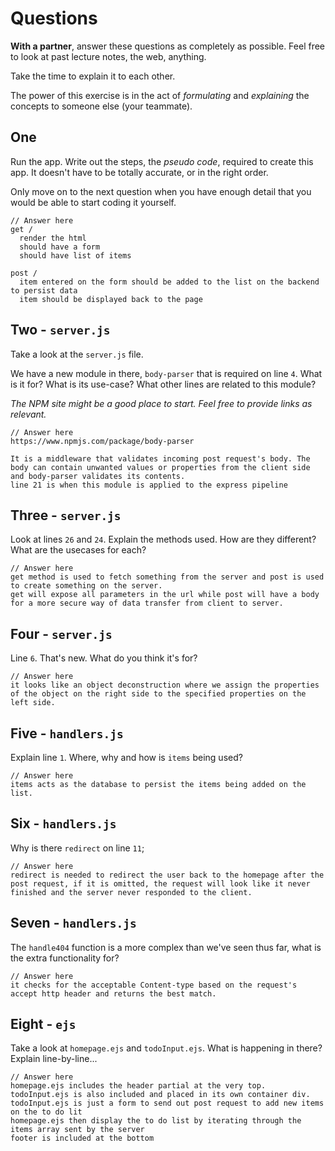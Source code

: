 # Questions

**With a partner**, answer these questions as completely as possible. Feel free to look at past lecture notes, the web, anything.

Take the time to explain it to each other.

The power of this exercise is in the act of _formulating_ and _explaining_ the concepts to someone else (your teammate).

## One

Run the app. Write out the steps, the _pseudo code_, required to create this app. It doesn't have to be totally accurate, or in the right order.

Only move on to the next question when you have enough detail that you would be able to start coding it yourself.

```
// Answer here
get /
  render the html
  should have a form
  should have list of items

post /
  item entered on the form should be added to the list on the backend to persist data
  item should be displayed back to the page

```

## Two - `server.js`

Take a look at the `server.js` file.

We have a new module in there, `body-parser` that is required on line `4`. What is it for? What is its use-case? What other lines are related to this module?

_The NPM site might be a good place to start. Feel free to provide links as relevant._

```
// Answer here
https://www.npmjs.com/package/body-parser

It is a middleware that validates incoming post request's body. The body can contain unwanted values or properties from the client side
and body-parser validates its contents.
line 21 is when this module is applied to the express pipeline
```

## Three - `server.js`

Look at lines `26` and `24`. Explain the methods used. How are they different? What are the usecases for each?

```
// Answer here
get method is used to fetch something from the server and post is used to create something on the server.
get will expose all parameters in the url while post will have a body for a more secure way of data transfer from client to server.

```

## Four - `server.js`

Line `6`. That's new. What do you think it's for?

```
// Answer here
it looks like an object deconstruction where we assign the properties of the object on the right side to the specified properties on the left side.
```

## Five - `handlers.js`

Explain line `1`. Where, why and how is `items` being used?

```
// Answer here
items acts as the database to persist the items being added on the list.

```

## Six - `handlers.js`

Why is there `redirect` on line `11`;

```
// Answer here
redirect is needed to redirect the user back to the homepage after the post request, if it is omitted, the request will look like it never finished and the server never responded to the client.
```

## Seven - `handlers.js`

The `handle404` function is a more complex than we've seen thus far, what is the extra functionality for?

```
// Answer here
it checks for the acceptable Content-type based on the request's accept http header and returns the best match.
```

## Eight - `ejs`

Take a look at `homepage.ejs` and `todoInput.ejs`. What is happening in there? Explain line-by-line...

```
// Answer here
homepage.ejs includes the header partial at the very top.
todoInput.ejs is also included and placed in its own container div.
todoInput.ejs is just a form to send out post request to add new items on the to do lit
homepage.ejs then display the to do list by iterating through the items array sent by the server
footer is included at the bottom
```
